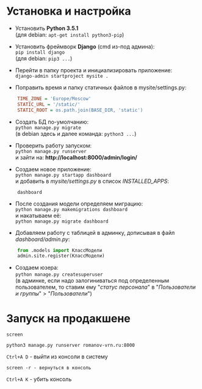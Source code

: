 # Установка и настройка

* Установить **Python 3.5.1**<br>
(для debian: `apt-get install python3-pip`)

* Установить фреймворк **Django** (cmd из-под админа):<br>
`pip install django`<br>
(для debian: `pip3 ...`)

* Перейти в папку проекта и инициализировать приложение:<br>
`django-admin startproject mysite .`

* Поправить время и папку статичных файлов в mysite/settings.py:<br>
```ini
    TIME_ZONE = 'Europe/Moscow'
    STATIC_URL = '/static/'
    STATIC_ROOT = os.path.join(BASE_DIR, 'static')
```

* Создать БД по-умолчанию:<br>
`python manage.py migrate`<br>
(в debian здесь и далее команда: `python3 ...`)

* Проверить работу запуском:<br>
`python manage.py runserver`<br>
и зайти на: **http://localhost:8000/admin/login/**

* Создаем новое приложение:<br>
`python manage.py startapp dashboard`<br>
и добавить в *mysite/settings.py* в список *INSTALLED_APPS*:<br>
```
    dashboard
```

* После создания модели определяем миграцию:<br>
`python manage.py makemigrations dashboard`<br>
и накатываем её:<br>
`python manage.py migrate dashboard`

* Добавляем работу с таблицей в админку, дописывая в файл *dashboard/admin.py*:<br>
```python
    from .models import КлассМодели
    admin.site.register(КлассМодели)
```

* Создаем юзера:<br>
`python manage.py createsuperuser`<br>
(в админке, если надо залогиниваться под определенным пользователем, то ставим ему "*статус персонала*" в "*Пользователи и группы*" > "*Пользователи*")

# Запуск на продакшене

```
screen

python3 manage.py runserver romanov-vrn.ru:8000
```

`Ctrl+A D` - выйти из консоли в систему

```
screen -r - вернуться в консоль
```

`Ctrl+A K` - убить консоль
